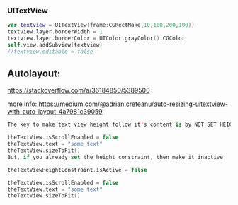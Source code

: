 
### UITextView
```swift
var textview = UITextView(frame:CGRectMake(10,100,200,100))
textview.layer.borderWidth = 1
textview.layer.borderColor = UIColor.grayColor().CGColor
self.view.addSubview(textview)
//textview.editable = false
```

## Autolayout:
https://stackoverflow.com/a/36184850/5389500

more info:
https://medium.com/@adrian.creteanu/auto-resizing-uitextview-with-auto-layout-4a7981c39059

```swift
The key to make text view height follow it's content is by NOT SET HEIGHT CONSTRAINT and DISABLE THE SCROLL.

theTextView.isScrollEnabled = false
theTextView.text = "some text"
theTextView.sizeToFit()
But, if you already set the height constraint, then make it inactive

theTextViewHeightConstraint.isActive = false

theTextView.isScrollEnabled = false
theTextView.text = "some text"
theTextView.sizeToFit()
```
